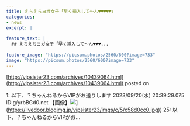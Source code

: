 ```yaml
---
title: えちえちヨガ女子「早く挿入して～ん♥♥♥♥♥」
categories:
- news
excerpt: |
  
feature_text: |
  ## えちえちヨガ女子「早く挿入して～ん♥♥♥...
  
feature_image: "https://picsum.photos/2560/600?image=733"
image: "https://picsum.photos/2560/600?image=733"
---
```


[http://vipsister23.com/archives/10439064.html](http://vipsister23.com/archives/10439064.html)
posted on 

<!--more-->

1: 以下、？ちゃんねるからVIPがお送りします 2023/09/20(水) 20:39:29.075 ID:g/yrbBGd0.net 【画像】![](https://livedoor.blogimg.jp/vipsister23/imgs/3/d/3d78b468.jpg[https://livedoor.blogimg.jp/vipsister23/imgs/c/5/c58d0cc0.jpg)](https://livedoor.blogimg.jp/vipsister23/imgs/c/5/c58d0cc0.jpg)) 25: 以下、？ちゃんねるからVIPがお...
